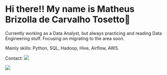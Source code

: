 # Hi there!! My name is Matheus Brizolla de Carvalho Tosetto👋

Currently working as a Data Analyst, but always practicing and reading Data Engineering stuff. Focusing on migrating to the area soon.

Mainly skills:
Python, SQL, Hadoop, Hive, Airflow, AWS.

Contact:
<a href="https://linkedin.com/in/matheus-brizolla/" target="_blank"><img src="https://img.shields.io/badge/-LinkedIn-%230077B5?style=for-the-badge&logo=linkedin&logoColor=white" target="_blank"></a>   
</div> <a href = "matbrizolla@gmail.com"><img src="https://img.shields.io/badge/Gmail-D14836?style=for-the-badge&logo=gmail&logoColor=white" target="_blank"></a>

